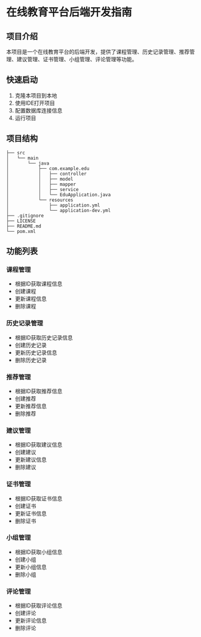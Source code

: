 # 在线教育平台后端开发指南

## 项目介绍

本项目是一个在线教育平台的后端开发，提供了课程管理、历史记录管理、推荐管理、建议管理、证书管理、小组管理、评论管理等功能。

## 快速启动

1. 克隆本项目到本地
2. 使用IDE打开项目
3. 配置数据库连接信息
4. 运行项目

## 项目结构

```
├── src
│   └── main
│       └── java
│           ├── com.example.edu
│           │   ├── controller
│           │   ├── model
│           │   ├── mapper
│           │   ├── service
│           │   └── EduApplication.java
│           └── resources
│               ├── application.yml
│               └── application-dev.yml
├── .gitignore
├── LICENSE
├── README.md
└── pom.xml
```

## 功能列表

### 课程管理

- 根据ID获取课程信息
- 创建课程
- 更新课程信息
- 删除课程

### 历史记录管理

- 根据ID获取历史记录信息
- 创建历史记录
- 更新历史记录信息
- 删除历史记录

### 推荐管理

- 根据ID获取推荐信息
- 创建推荐
- 更新推荐信息
- 删除推荐

### 建议管理

- 根据ID获取建议信息
- 创建建议
- 更新建议信息
- 删除建议

### 证书管理

- 根据ID获取证书信息
- 创建证书
- 更新证书信息
- 删除证书

### 小组管理

- 根据ID获取小组信息
- 创建小组
- 更新小组信息
- 删除小组

### 评论管理

- 根据ID获取评论信息
- 创建评论
- 更新评论信息
- 删除评论